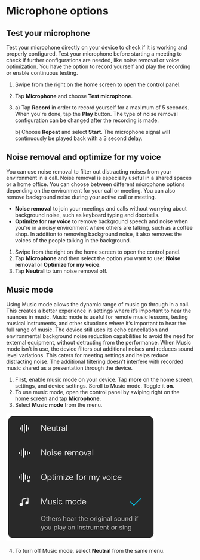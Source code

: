 # Microphone options

## Test your microphone

Test your microphone directly on your device to check if it is working and properly configured. 
Test your microphone before starting a meeting to check if further configurations are needed, like noise removal or voice optimization. You have the option to record yourself and play the recording or enable continuous testing. 

1.	Swipe from the right on the home screen to open the control panel. 
2.	Tap **Microphone** and choose **Test microphone**. 
3.	a)	Tap **Record** in order to record yourself for a maximum of 5 seconds. When you're done, tap the **Play** button. The type of noise removal configuration can be changed after the recording is made.

    b)	Choose **Repeat** and select **Start**. The microphone signal will continuously be played back with a 3 second delay.


## Noise removal and optimize for my voice

You can use noise removal to filter out distracting noises from your environment in a call. Noise removal is especially useful in a shared spaces or a home office. 
You can choose between different microphone options depending on the environment for your call or meeting. You can also remove background noise during your active call or meeting. 
* **Noise removal** to join your meetings and calls without worrying about background noise, such as keyboard typing and doorbells. 
* **Optimize for my voice** to remove background speech and noise when you're in a noisy environment where others are talking, such as a coffee shop. In addition to removing background noise, it also removes the voices of the people talking in the background. 

1.	Swipe from the right on the home screen to open the control panel. 
2.	Tap **Microphone** and then select the option you want to use: **Noise removal** or **Optimize for my voice**.
3.	Tap **Neutral** to turn noise removal off.

## Music mode

Using Music mode allows the dynamic range of music go through in a call. This creates a better experience in settings where it’s important to hear the nuances in music. 
Music mode is useful for remote music lessons, testing musical instruments, and other situations where it’s important to hear the full range of music. The device still uses its echo cancellation and environmental background noise reduction capabilities to avoid the need for external equipment, without detracting from the performance. 
When Music mode isn’t in use, the device filters out additional noises and reduces sound level variations. This caters for meeting settings and helps reduce distracting noise. The additional filtering doesn't interfere with recorded music shared as a presentation through the device. 

1.	First, enable music mode on your device. Tap **more** on the home screen, settings, and device settings. Scroll to Music mode. Toggle it **on**. 
2.	To use music mode, open the control panel by swiping right on the home screen and tap **Microphone**.
3.	Select **Music mode** from the menu. 

<img src="/doc/images/MTR/music_mode.jpg" width=400/>

4.	To turn off Music mode, select **Neutral** from the same menu. 
